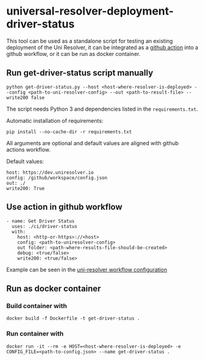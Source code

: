 # universal-resolver-deployment-driver-status

This tool can be used as a standalone script for testing an existing deployment of the Uni Resolver, it can be integrated as a [github action](https://github.com/features/actions) into a github workflow, or it can be run as docker container.

## Run get-driver-status script manually

    python get-driver-status.py --host <host-where-resolver-is-deployed> --config <path-to-uni-resolver-config> --out <path-to-result-file> --write200 false
    
The script needs Python 3 and dependencies listed in the `requirements.txt`.   

Automatic installation of requirements:

    pip install --no-cache-dir -r requirements.txt

All arguments are optional and default values are aligned with github actions workflow.  

Default values:

    host: https://dev.uniresolver.io
    config: /github/workspace/config.json
    out: ./
    write200: True
   
 
## Use action in github workflow

    - name: Get Driver Status
      uses: ./ci/driver-status
      with:
        host: <http-or-https>://<host>
        config: <path-to-uniresolver-config>
        out folder: <path-where-results-file-should-be-created>
        debug: <true/false>
        write200: <true/false>
        
Example can be seen in the [uni-resolver workflow configuration](https://github.com/decentralized-identity/universal-resolver/blob/master/.github/workflows/universal-resolver-build-deploy.yml)

## Run as docker container
### Build container with

    docker build -f Dockerfile -t get-driver-status .
    
### Run container with

    docker run -it --rm -e HOST=<host-where-resolver-is-deployed> -e CONFIG_FILE=<path-to-config.json> --name get-driver-status .
